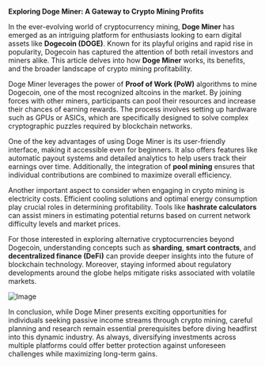 **Exploring Doge Miner: A Gateway to Crypto Mining Profits**

In the ever-evolving world of cryptocurrency mining, **Doge Miner** has emerged as an intriguing platform for enthusiasts looking to earn digital assets like **Dogecoin (DOGE)**. Known for its playful origins and rapid rise in popularity, Dogecoin has captured the attention of both retail investors and miners alike. This article delves into how **Doge Miner** works, its benefits, and the broader landscape of crypto mining profitability.

Doge Miner leverages the power of **Proof of Work (PoW)** algorithms to mine Dogecoin, one of the most recognized altcoins in the market. By joining forces with other miners, participants can pool their resources and increase their chances of earning rewards. The process involves setting up hardware such as GPUs or ASICs, which are specifically designed to solve complex cryptographic puzzles required by blockchain networks.

One of the key advantages of using Doge Miner is its user-friendly interface, making it accessible even for beginners. It also offers features like automatic payout systems and detailed analytics to help users track their earnings over time. Additionally, the integration of **pool mining** ensures that individual contributions are combined to maximize overall efficiency.

Another important aspect to consider when engaging in crypto mining is electricity costs. Efficient cooling solutions and optimal energy consumption play crucial roles in determining profitability. Tools like **hashrate calculators** can assist miners in estimating potential returns based on current network difficulty levels and market prices.

For those interested in exploring alternative cryptocurrencies beyond Dogecoin, understanding concepts such as **sharding**, **smart contracts**, and **decentralized finance (DeFi)** can provide deeper insights into the future of blockchain technology. Moreover, staying informed about regulatory developments around the globe helps mitigate risks associated with volatile markets.

![Image](https://github.com/user-attachments/assets/b6e7b7a2-655e-4d44-8baa-20c566a3cb65)

In conclusion, while Doge Miner presents exciting opportunities for individuals seeking passive income streams through crypto mining, careful planning and research remain essential prerequisites before diving headfirst into this dynamic industry. As always, diversifying investments across multiple platforms could offer better protection against unforeseen challenges while maximizing long-term gains.